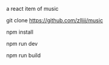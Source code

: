 a react item of music

git clone https://github.com/zlljjj/music

npm install

npm run dev

npm run build